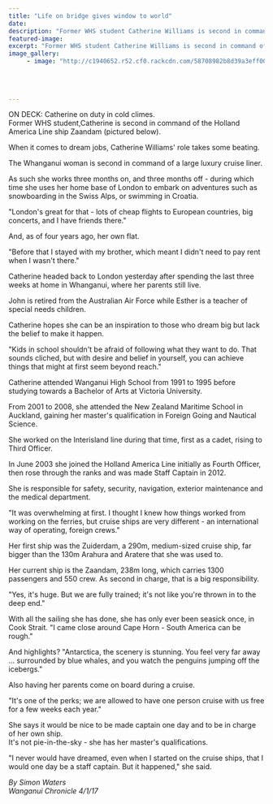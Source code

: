 ```yaml
---
title: "Life on bridge gives window to world"
date: 
description: "Former WHS student Catherine Williams is second in command of the Holland America Line ship Zaandam, Wanganui Chronicle article on 4/1/17..."
featured-image: 
excerpt: "Former WHS student Catherine Williams is second in command of the Holland America Line ship Zaandam."
image_gallery:
     - image: "http://c1940652.r52.cf0.rackcdn.com/58708982b8d39a3eff00157f/Catherine-Williams-2nd-in-com-of-this-ship.jpg"
	
	
	
	
---
```


<p><span>ON DECK: Catherine on duty in cold climes.</span><br /><span>Former WHS student,Catherine is second in command of the Holland America Line ship Zaandam (pictured below).</span></p>
<p>When it comes to dream jobs, Catherine Williams' role takes some beating.</p>
<p>The Whanganui woman is second in command of a large luxury cruise liner.</p>
<p>As such she works three months on, and three months off - during which time she uses her home base of London to embark on adventures such as snowboarding in the Swiss Alps, or swimming in Croatia.</p>
<p>"London's great for that - lots of cheap flights to European countries, big concerts, and I have friends there."</p>
<p>And, as of four years ago, her own flat.</p>
<p>"Before that I stayed with my brother, which meant I didn't need to pay rent when I wasn't there."</p>
<p>Catherine headed back to London yesterday after spending the last three weeks at home in Whanganui, where her parents still live.</p>
<p>John is retired from the Australian Air Force while Esther is a teacher of special needs children.</p>
<p>Catherine hopes she can be an inspiration to those who dream big but lack the belief to make it happen.</p>
<p>"Kids in school shouldn't be afraid of following what they want to do. That sounds cliched, but with desire and belief in yourself, you can achieve things that might at first seem beyond reach."</p>
<p>Catherine attended Wanganui High School from 1991 to 1995 before studying towards a Bachelor of Arts at Victoria University.</p>
<p>From 2001 to 2008, she attended the New Zealand Maritime School in Auckland, gaining her master's qualification in Foreign Going and Nautical Science.</p>
<p>She worked on the Interisland line during that time, first as a cadet, rising to Third Officer.&nbsp;</p>
<p>In June 2003 she joined the Holland America Line initially as Fourth Officer, then rose through the ranks and was made Staff Captain in 2012.</p>
<p>She is responsible for safety, security, navigation, exterior maintenance and the medical department.</p>
<p>"It was overwhelming at first. I thought I knew how things worked from working on the ferries, but cruise ships are very different - an international way of operating, foreign crews."</p>
<p>Her first ship was the Zuiderdam, a 290m, medium-sized cruise ship, far bigger than the 130m Arahura and Aratere that she was used to.</p>
<p>Her current ship is the Zaandam, 238m long, which carries 1300 passengers and 550 crew. As second in charge, that is a big responsibility.</p>
<p>"Yes, it's huge. But we are fully trained; it's not like you're thrown in to the deep end."</p>
<p>With all the sailing she has done, she has only ever been seasick once, in Cook Strait. "I came close around Cape Horn - South America can be rough."</p>
<p>And highlights? "Antarctica, the scenery is stunning. You feel very far away ... surrounded by blue whales, and you watch the penguins jumping off the icebergs."</p>
<p>Also having her parents come on board during a cruise.</p>
<p>"It's one of the perks; we are allowed to have one person cruise with us free for a few weeks each year."</p>
<p>She says it would be nice to be made captain one day and to be in charge of her own ship.<br />It's not pie-in-the-sky - she has her master's qualifications.</p>
<p>"I never would have dreamed, even when I started on the cruise ships, that I would one day be a staff captain. But it happened," she said.</p>
<p><em>By Simon Waters</em><br /><em>Wanganui Chronicle 4/1/17</em></p>

